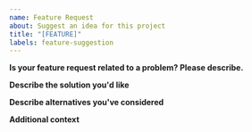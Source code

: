 ```yaml
---
name: Feature Request
about: Suggest an idea for this project
title: "[FEATURE]"
labels: feature-suggestion
---
```


<!-- Please make sure your request does not appear in other existing issues (including closed ones). Thanks for your cooperation. Now, I can't wait to listen your idea! -->


**Is your feature request related to a problem? Please describe.**
<!-- A clear and concise description of what the problem is. Ex. I'm always frustrated when [...] -->

**Describe the solution you'd like**
<!-- A clear and concise description of what you want to happen. -->

**Describe alternatives you've considered**
<!-- A clear and concise description of any alternative solutions or features you've considered. -->


**Additional context**
<!-- Add any other context or screenshots about the feature request here. -->
